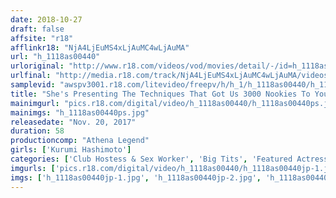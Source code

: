 ```yaml
---
date: 2018-10-27
draft: false
affsite: "r18"
afflinkr18: "NjA4LjEuMS4xLjAuMC4wLjAuMA"
url: "h_1118as00440"
urloriginal: "http://www.r18.com/videos/vod/movies/detail/-/id=h_1118as00440"
urlfinal: "http://media.r18.com/track/NjA4LjEuMS4xLjAuMC4wLjAuMA/videos/vod/movies/detail/-/id=h_1118as00440"
samplevid: "awspv3001.r18.com/litevideo/freepv/h/h_1/h_1118as00440/h_1118as00440_dmb_s.mp4"
title: "She's Presenting The Techniques That Got Us 3000 Nookies To You A Super Sexy Sensual Health Girl Kurumi Hashimoto"
mainimgurl: "pics.r18.com/digital/video/h_1118as00440/h_1118as00440ps.jpg"
mainimgs: "h_1118as00440ps.jpg"
releasedate: "Nov. 20, 2017"
duration: 58
productioncomp: "Athena Legend"
girls: ['Kurumi Hashimoto']
categories: ['Club Hostess & Sex Worker', 'Big Tits', 'Featured Actress', 'Titty Fuck']
imgurls: ['pics.r18.com/digital/video/h_1118as00440/h_1118as00440jp-1.jpg', 'pics.r18.com/digital/video/h_1118as00440/h_1118as00440jp-2.jpg', 'pics.r18.com/digital/video/h_1118as00440/h_1118as00440jp-3.jpg', 'pics.r18.com/digital/video/h_1118as00440/h_1118as00440jp-4.jpg', 'pics.r18.com/digital/video/h_1118as00440/h_1118as00440jp-5.jpg', 'pics.r18.com/digital/video/h_1118as00440/h_1118as00440jp-6.jpg', 'pics.r18.com/digital/video/h_1118as00440/h_1118as00440jp-7.jpg', 'pics.r18.com/digital/video/h_1118as00440/h_1118as00440jp-8.jpg', 'pics.r18.com/digital/video/h_1118as00440/h_1118as00440jp-9.jpg', 'pics.r18.com/digital/video/h_1118as00440/h_1118as00440jp-10.jpg', 'pics.r18.com/digital/video/h_1118as00440/h_1118as00440jp-11.jpg', 'pics.r18.com/digital/video/h_1118as00440/h_1118as00440jp-12.jpg', 'pics.r18.com/digital/video/h_1118as00440/h_1118as00440jp-13.jpg', 'pics.r18.com/digital/video/h_1118as00440/h_1118as00440jp-14.jpg', 'pics.r18.com/digital/video/h_1118as00440/h_1118as00440jp-15.jpg', 'pics.r18.com/digital/video/h_1118as00440/h_1118as00440jp-16.jpg', 'pics.r18.com/digital/video/h_1118as00440/h_1118as00440jp-17.jpg', 'pics.r18.com/digital/video/h_1118as00440/h_1118as00440jp-18.jpg', 'pics.r18.com/digital/video/h_1118as00440/h_1118as00440jp-19.jpg', 'pics.r18.com/digital/video/h_1118as00440/h_1118as00440jp-20.jpg']
imgs: ['h_1118as00440jp-1.jpg', 'h_1118as00440jp-2.jpg', 'h_1118as00440jp-3.jpg', 'h_1118as00440jp-4.jpg', 'h_1118as00440jp-5.jpg', 'h_1118as00440jp-6.jpg', 'h_1118as00440jp-7.jpg', 'h_1118as00440jp-8.jpg', 'h_1118as00440jp-9.jpg', 'h_1118as00440jp-10.jpg', 'h_1118as00440jp-11.jpg', 'h_1118as00440jp-12.jpg', 'h_1118as00440jp-13.jpg', 'h_1118as00440jp-14.jpg', 'h_1118as00440jp-15.jpg', 'h_1118as00440jp-16.jpg', 'h_1118as00440jp-17.jpg', 'h_1118as00440jp-18.jpg', 'h_1118as00440jp-19.jpg', 'h_1118as00440jp-20.jpg']
---
```


